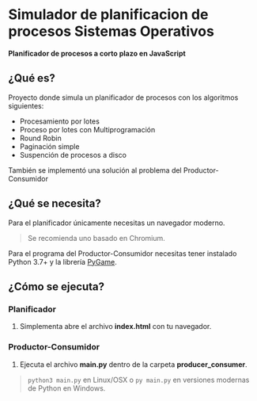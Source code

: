# Simulador de planificacion de procesos Sistemas Operativos
**Planificador de procesos a corto plazo en JavaScript**
## ¿Qué es?
Proyecto donde simula un planificador de procesos con los algoritmos siguientes:
  * Procesamiento por lotes
  * Proceso por lotes con Multiprogramación
  * Round Robin
  * Paginación simple
  * Suspención de procesos a disco

También se implementó una solución al problema del Productor-Consumidor

## ¿Qué se necesita?
Para el planificador únicamente necesitas un navegador moderno.
> Se recomienda uno basado en Chromium.

Para el programa del Productor-Consumidor necesitas tener instalado Python 3.7+ y la librería [PyGame](https://www.pygame.org/wiki/GettingStarted#Pygame%20Installation).

## ¿Cómo se ejecuta?
### Planificador
1. Simplementa abre el archivo **index.html** con tu navegador.
### Productor-Consumidor
1. Ejecuta el archivo **main.py** dentro de la carpeta **producer_consumer**.
> ```python3 main.py``` en Linux/OSX o ```py main.py``` en versiones modernas de Python en Windows.

